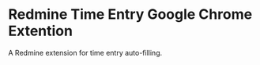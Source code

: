 Redmine Time Entry Google Chrome Extention
==========================================

A Redmine extension for time entry auto-filling.
